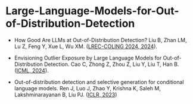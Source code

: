 # Large-Language-Models-for-Out-of-Distribution-Detection


* How Good Are LLMs at Out-of-Distribution Detection? Liu B, Zhan LM, Lu Z, Feng Y, Xue L, Wu XM. ([LREC-COLING 2024, 2024](https://arxiv.org/abs/2308.10261)).
  
* Envisioning Outlier Exposure by Large Language Models for Out-of-Distribution Detection. Cao C, Zhong Z, Zhou Z, Liu Y, Liu T, Han B. ([ICML, 2024](https://arxiv.org/pdf/2406.00806)).

* Out-of-distribution detection and selective generation for conditional language models. Ren J, Luo J, Zhao Y, Krishna K, Saleh M, Lakshminarayanan B, Liu PJ. ([ICLR, 2023](https://arxiv.org/pdf/2209.15558))

